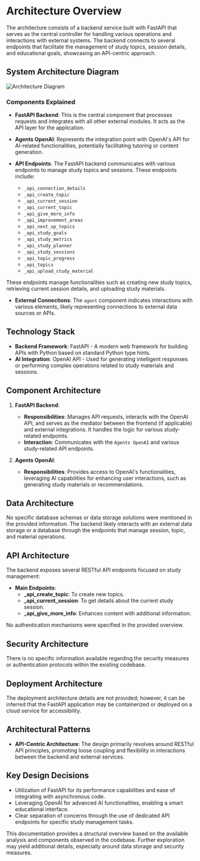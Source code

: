 # Architecture Overview
The architecture consists of a backend service built with FastAPI that serves as the central controller for handling various operations and interactions with external systems. The backend connects to several endpoints that facilitate the management of study topics, session details, and educational goals, showcasing an API-centric approach.

## System Architecture Diagram
![Architecture Diagram](diagrams/architecture_diagram.png)

### Components Explained
- **FastAPI Backend**: This is the central component that processes requests and integrates with all other external modules. It acts as the API layer for the application.

- **Agents OpenAI**: Represents the integration point with OpenAI's API for AI-related functionalities, potentially facilitating tutoring or content generation.

- **API Endpoints**: The FastAPI backend communicates with various endpoints to manage study topics and sessions. These endpoints include:
    - `_api_connection_details`
    - `_api_create_topic`
    - `_api_current_session`
    - `_api_current_topic`
    - `_api_give_more_info`
    - `_api_improvement_areas`
    - `_api_next_up_topics`
    - `_api_study_goals`
    - `_api_study_metrics`
    - `_api_study_planner`
    - `_api_study_sessions`
    - `_api_topic_progress`
    - `_api_topics`
    - `_api_upload_study_material`
  
These endpoints manage functionalities such as creating new study topics, retrieving current session details, and uploading study materials.

- **External Connections**: The `agent` component indicates interactions with various elements, likely representing connections to external data sources or APIs.

## Technology Stack
- **Backend Framework**: FastAPI - A modern web framework for building APIs with Python based on standard Python type hints.
- **AI Integration**: OpenAI API - Used for generating intelligent responses or performing complex operations related to study materials and sessions.

## Component Architecture
1. **FastAPI Backend**:
    - **Responsibilities**: Manages API requests, interacts with the OpenAI API, and serves as the mediator between the frontend (if applicable) and external integrations. It handles the logic for various study-related endpoints.
    - **Interaction**: Communicates with the `Agents OpenAI` and various study-related API endpoints.

2. **Agents OpenAI**:
    - **Responsibilities**: Provides access to OpenAI's functionalities, leveraging AI capabilities for enhancing user interactions, such as generating study materials or recommendations.

## Data Architecture
No specific database schemas or data storage solutions were mentioned in the provided information. The backend likely interacts with an external data storage or a database through the endpoints that manage session, topic, and material operations.

## API Architecture
The backend exposes several RESTful API endpoints focused on study management:
- **Main Endpoints**:
    - **_api_create_topic**: To create new topics.
    - **_api_current_session**: To get details about the current study session.
    - **_api_give_more_info**: Enhances content with additional information.
    
No authentication mechanisms were specified in the provided overview.

## Security Architecture
There is no specific information available regarding the security measures or authentication protocols within the existing codebase.

## Deployment Architecture
The deployment architecture details are not provided; however, it can be inferred that the FastAPI application may be containerized or deployed on a cloud service for accessibility.

## Architectural Patterns
- **API-Centric Architecture**: The design primarily revolves around RESTful API principles, promoting loose coupling and flexibility in interactions between the backend and external services.

## Key Design Decisions
- Utilization of FastAPI for its performance capabilities and ease of integrating with asynchronous code.
- Leveraging OpenAI for advanced AI functionalities, enabling a smart educational interface.
- Clear separation of concerns through the use of dedicated API endpoints for specific study management tasks. 

This documentation provides a structural overview based on the available analysis and components observed in the codebase. Further exploration may yield additional details, especially around data storage and security measures.